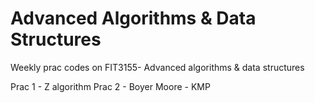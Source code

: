 # Advanced Algorithms & Data Structures
Weekly prac codes on FIT3155- Advanced algorithms & data structures

Prac 1 - Z algorithm
Prac 2 - Boyer Moore
       - KMP 
